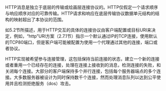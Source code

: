 HTTP消息是独立于底层的传输或绘画层连接协议的。HTTP仅假定一个请求顺序与响应顺序对应的可靠传输。HTTP请求和响应在底层传输协议数据单元结构的结构的映射超出了本协议的范围。

如5.2节所描述，用于HTTP交互的具体的连接协议由客户端配置或目标URI来决定，例如，“http”URI方案（2.7.1节）指示一个默认通过IP的TCP连接，使用默认的TCP80端口，但是客户端可能被配置为使用一个代理通过其他的连接，端口或者协议。

HTTP实现被希望参与连接管理，这包括保持当前连接的状态，建立一个新的连接或者重用一个已经存在的连接，处理在连接上接收到的消息，检测连接的失败，和关闭每个连接。大部分的客户端保持多个并行连接，包括每个服务器端点的多个连接。大多数服务器被设计为同时保持数千个连接，然而处理消息队列以达到公平使用并且检测拒绝服务（dos）攻击。

